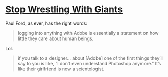 # [Stop Wrestling With Giants](https://aboard.com/podcast/stop-wrestling-with-giants/)

Paul Ford, as ever, has the right words:

> logging into anything with Adobe is essentially a statement on how little they care about human beings. 

Lol.

> if you talk to a designer... about [Adobe] one of the first things they’ll say to you is like, “I don’t even understand Photoshop anymore.” It’s like their girlfriend is now a scientologist.